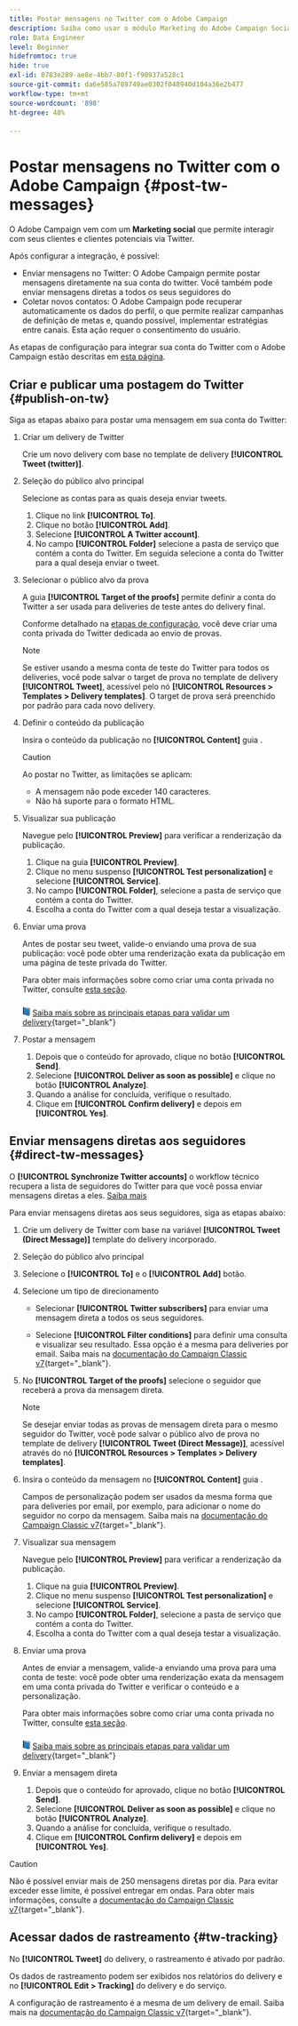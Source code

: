 ```yaml
---
title: Postar mensagens no Twitter com o Adobe Campaign
description: Saiba como usar o módulo Marketing do Adobe Campaign Social para postar mensagens no Twitter e coletar dados de contato
role: Data Engineer
level: Beginner
hidefromtoc: true
hide: true
exl-id: 0783e289-ae8e-4bb7-80f1-f90937a528c1
source-git-commit: da6e585a789749ae0302f048940d104a36e2b477
workflow-type: tm+mt
source-wordcount: '898'
ht-degree: 48%

---
```



# Postar mensagens no Twitter com o Adobe Campaign {#post-tw-messages}

O Adobe Campaign vem com um **Marketing social** que permite interagir com seus clientes e clientes potenciais via Twitter.

Após configurar a integração, é possível:

* Enviar mensagens no Twitter: O Adobe Campaign permite postar mensagens diretamente na sua conta do twitter. Você também pode enviar mensagens diretas a todos os seus seguidores do 
* Coletar novos contatos: O Adobe Campaign pode recuperar automaticamente os dados do perfil, o que permite realizar campanhas de definição de metas e, quando possível, implementar estratégias entre canais. Esta ação requer o consentimento do usuário.


As etapas de configuração para integrar sua conta do Twitter com o Adobe Campaign estão descritas em [esta página](../connect/ac-tw.md).

## Criar e publicar uma postagem do Twitter {#publish-on-tw}

Siga as etapas abaixo para postar uma mensagem em sua conta do Twitter:

1. Criar um delivery de Twitter

   Crie um novo delivery com base no template de delivery **[!UICONTROL Tweet (twitter)]**.

1. Seleção do público alvo principal

   Selecione as contas para as quais deseja enviar tweets.

   1. Clique no link **[!UICONTROL To]**.
   1. Clique no botão **[!UICONTROL Add]**.
   1. Selecione **[!UICONTROL A Twitter account]**.
   1. No campo **[!UICONTROL Folder]** selecione a pasta de serviço que contém a conta do Twitter. Em seguida selecione a conta do Twitter para a qual deseja enviar o tweet.

1. Selecionar o público alvo da prova

   A guia **[!UICONTROL Target of the proofs]** permite definir a conta do Twitter a ser usada para deliveries de teste antes do delivery final.

   Conforme detalhado na [etapas de configuração](../connect/ac-tw.md#tw-test-account), você deve criar uma conta privada do Twitter dedicada ao envio de provas.

   >[!NOTE]
   >
   >Se estiver usando a mesma conta de teste do Twitter para todos os deliveries, você pode salvar o target de prova no template de delivery **[!UICONTROL Tweet]**, acessível pelo nó **[!UICONTROL Resources > Templates > Delivery templates]**. O target de prova será preenchido por padrão para cada novo delivery.

1. Definir o conteúdo da publicação

   Insira o conteúdo da publicação no **[!UICONTROL Content]** guia .

   >[!CAUTION]
   >
   >Ao postar no Twitter, as limitações se aplicam:
   >
   >* A mensagem não pode exceder 140 caracteres.
   >* Não há suporte para o formato HTML.


1. Visualizar sua publicação

   Navegue pelo **[!UICONTROL Preview]** para verificar a renderização da publicação.

   1. Clique na guia **[!UICONTROL Preview]**.
   1. Clique no menu suspenso **[!UICONTROL Test personalization]** e selecione **[!UICONTROL Service]**.
   1. No campo **[!UICONTROL Folder]**, selecione a pasta de serviço que contém a conta do Twitter.
   1. Escolha a conta do Twitter com a qual deseja testar a visualização.

1. Enviar uma prova

   Antes de postar seu tweet, valide-o enviando uma prova de sua publicação: você pode obter uma renderização exata da publicação em uma página de teste privada do Twitter.

   Para obter mais informações sobre como criar uma conta privada no Twitter, consulte [esta seção](../connect/ac-tw.md#tw-test-account).

   ![](../assets/do-not-localize/book.png) [Saiba mais sobre as principais etapas para validar um delivery](https://experienceleague.adobe.com/docs/campaign-classic/using/sending-messages/key-steps-when-creating-a-delivery/steps-validating-the-delivery.html?lang=pt-BR){target=&quot;_blank&quot;}

1. Postar a mensagem

   1. Depois que o conteúdo for aprovado, clique no botão **[!UICONTROL Send]**.
   1. Selecione **[!UICONTROL Deliver as soon as possible]** e clique no botão **[!UICONTROL Analyze]**.
   1. Quando a análise for concluída, verifique o resultado.
   1. Clique em **[!UICONTROL Confirm delivery]** e depois em **[!UICONTROL Yes]**.


## Enviar mensagens diretas aos seguidores {#direct-tw-messages}

O **[!UICONTROL Synchronize Twitter accounts]** o workflow técnico recupera a lista de seguidores do Twitter para que você possa enviar mensagens diretas a eles. [Saiba mais](../connect/ac-tw.md#synchro-tw-accounts)

Para enviar mensagens diretas aos seus seguidores, siga as etapas abaixo:

1. Crie um delivery de Twitter com base na variável **[!UICONTROL Tweet (Direct Message)]** template do delivery incorporado.

1. Seleção do público alvo principal

1. Selecione o **[!UICONTROL To]** e o **[!UICONTROL Add]** botão.

1. Selecione um tipo de direcionamento

   * Selecionar **[!UICONTROL Twitter subscribers]** para enviar uma mensagem direta a todos os seus seguidores.

   * Selecione **[!UICONTROL Filter conditions]** para definir uma consulta e visualizar seu resultado. Essa opção é a mesma para deliveries por email. Saiba mais na [documentação do Campaign Classic v7](https://experienceleague.adobe.com/docs/campaign-classic/using/getting-started/creating-queries/defining-filter-conditions.html){target=&quot;_blank&quot;}.

1. No **[!UICONTROL Target of the proofs]** selecione o seguidor que receberá a prova da mensagem direta.

   >[!NOTE]
   >
   >Se desejar enviar todas as provas de mensagem direta para o mesmo seguidor do Twitter, você pode salvar o público alvo de prova no template de delivery **[!UICONTROL Tweet (Direct Message)]**, acessível através do nó **[!UICONTROL Resources > Templates > Delivery templates]**. 

1. Insira o conteúdo da mensagem no **[!UICONTROL Content]** guia .

   Campos de personalização podem ser usados da mesma forma que para deliveries por email, por exemplo, para adicionar o nome do seguidor no corpo da mensagem. Saiba mais na [documentação do Campaign Classic v7](https://experienceleague.adobe.com/docs/campaign-classic/using/sending-messages/personalizing-deliveries/about-personalization.html){target=&quot;_blank&quot;}.

1. Visualizar sua mensagem

   Navegue pelo **[!UICONTROL Preview]** para verificar a renderização da publicação.

   1. Clique na guia **[!UICONTROL Preview]**.
   1. Clique no menu suspenso **[!UICONTROL Test personalization]** e selecione **[!UICONTROL Service]**.
   1. No campo **[!UICONTROL Folder]**, selecione a pasta de serviço que contém a conta do Twitter.
   1. Escolha a conta do Twitter com a qual deseja testar a visualização.

1. Enviar uma prova

   Antes de enviar a mensagem, valide-a enviando uma prova para uma conta de teste: você pode obter uma renderização exata da mensagem em uma conta privada do Twitter e verificar o conteúdo e a personalização.

   Para obter mais informações sobre como criar uma conta privada no Twitter, consulte [esta seção](../connect/ac-tw.md#tw-test-account).

   ![](../assets/do-not-localize/book.png) [Saiba mais sobre as principais etapas para validar um delivery](https://experienceleague.adobe.com/docs/campaign-classic/using/sending-messages/key-steps-when-creating-a-delivery/steps-validating-the-delivery.html){target=&quot;_blank&quot;}

1. Enviar a mensagem direta

   1. Depois que o conteúdo for aprovado, clique no botão **[!UICONTROL Send]**.
   1. Selecione **[!UICONTROL Deliver as soon as possible]** e clique no botão **[!UICONTROL Analyze]**.
   1. Quando a análise for concluída, verifique o resultado.
   1. Clique em **[!UICONTROL Confirm delivery]** e depois em **[!UICONTROL Yes]**.

>[!CAUTION]
>
>Não é possível enviar mais de 250 mensagens diretas por dia. Para evitar exceder esse limite, é possível entregar em ondas. Para obter mais informações, consulte a [documentação do Campaign Classic v7](https://experienceleague.adobe.com/docs/campaign-classic/using/sending-messages/key-steps-when-creating-a-delivery/steps-sending-the-delivery.html?lang=en#sending-using-multiple-waves){target=&quot;_blank&quot;}.


## Acessar dados de rastreamento {#tw-tracking}

No **[!UICONTROL Tweet]** do delivery, o rastreamento é ativado por padrão.

Os dados de rastreamento podem ser exibidos nos relatórios do delivery e no **[!UICONTROL Edit > Tracking]** do delivery e do serviço.

A configuração de rastreamento é a mesma de um delivery de email. Saiba mais na [documentação do Campaign Classic v7](https://experienceleague.adobe.com/docs/campaign-classic/using/sending-messages/monitoring-deliveries/about-delivery-monitoring.html?lang=pt-BR){target=&quot;_blank&quot;}.

